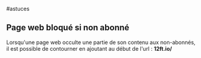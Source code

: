 #astuces

## Page web bloqué si non abonné

Lorsqu'une page web occulte une partie de son contenu aux non-abonnés, il est possible de contourner en ajoutant au début de l'url : **12ft.io/**


